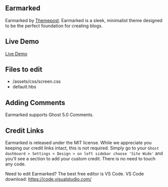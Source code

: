 ## Earmarked

Earmarked by [Themepost](http://themepost.dev).
Earmarked is a sleek, minimalist theme designed to be the perfect foundation for creating blogs.

## Live Demo
[Live Demo](https://themepost.dev/earmarked)

## Files to edit

 * /assets/css/screen.css
 * default.hbs

## Adding Comments

Earmarked supports Ghost 5.0 Comments.

## Credit Links
Earmarked is released under the MIT license. While we appreciate you keeping our credit links intact, this is not required. Simply go to your ```Ghost dashboard > Settings > Design > on left sidebar choose 'Site Wide'``` and you'll see a section to add your custom credit. There is no need to touch any code.

Need to edit Earmarked? The best free editor is VS Code. VS Code download:
https://code.visualstudio.com/